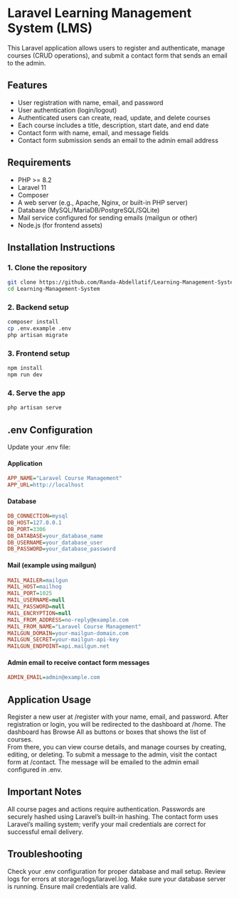# Laravel Learning Management System (LMS)

This Laravel application allows users to register and authenticate, manage courses (CRUD operations), and submit a contact form that sends an email to the admin.

## Features

- User registration with name, email, and password
- User authentication (login/logout)
- Authenticated users can create, read, update, and delete courses
- Each course includes a title, description, start date, and end date
- Contact form with name, email, and message fields
- Contact form submission sends an email to the admin email address

## Requirements

- PHP >= 8.2
- Laravel 11
- Composer
- A web server (e.g., Apache, Nginx, or built-in PHP server)
- Database (MySQL/MariaDB/PostgreSQL/SQLite)
- Mail service configured for sending emails (mailgun or other)
- Node.js (for frontend assets)

## Installation Instructions

### 1. Clone the repository
```bash
git clone https://github.com/Randa-Abdellatif/Learning-Management-System.git
cd Learning-Management-System 
```


### 2. Backend setup
```bash
composer install
cp .env.example .env
php artisan migrate
```


### 3. Frontend setup
```bash
npm install
npm run dev
```


### 4. Serve the app
```bash
php artisan serve
```
## .env Configuration
Update your .env file:

#### Application
```ini
APP_NAME="Laravel Course Management"
APP_URL=http://localhost
```

#### Database
```ini
DB_CONNECTION=mysql
DB_HOST=127.0.0.1
DB_PORT=3306
DB_DATABASE=your_database_name
DB_USERNAME=your_database_user
DB_PASSWORD=your_database_password
```

#### Mail (example using mailgun)
```ini
MAIL_MAILER=mailgun
MAIL_HOST=mailhog
MAIL_PORT=1025
MAIL_USERNAME=null
MAIL_PASSWORD=null
MAIL_ENCRYPTION=null
MAIL_FROM_ADDRESS=no-reply@example.com
MAIL_FROM_NAME="Laravel Course Management"
MAILGUN_DOMAIN=your-mailgun-domain.com
MAILGUN_SECRET=your-mailgun-api-key
MAILGUN_ENDPOINT=api.mailgun.net
```


#### Admin email to receive contact form messages
```ini
ADMIN_EMAIL=admin@example.com
```


## Application Usage
Register a new user at /register with your name, email, and password.
After registration or login, you will be redirected to the dashboard at /home.
The dashboard has Browse All as buttons or boxes that shows the list of courses.  
From there, you can view course details, and manage courses by creating, editing, or deleting.
To submit a message to the admin, visit the contact form at /contact.
The message will be emailed to the admin email configured in .env.

## Important Notes
All course pages and actions require authentication.
Passwords are securely hashed using Laravel’s built-in hashing.
The contact form uses Laravel’s mailing system; verify your mail credentials are correct for successful email delivery.

## Troubleshooting
Check your .env configuration for proper database and mail setup.
Review logs for errors at storage/logs/laravel.log.
Make sure your database server is running.
Ensure mail credentials are valid.